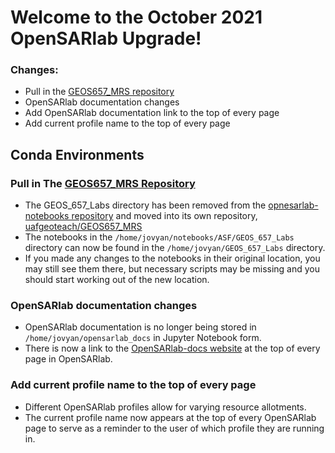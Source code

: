 # Welcome to the October 2021 OpenSARlab Upgrade!

### Changes:
- Pull in the [GEOS657_MRS repository](https://github.com/uafgeoteach/GEOS657_MRS)
- OpenSARlab documentation changes
- Add OpenSARlab documentation link to the top of every page
- Add current profile name to the top of every page

## Conda Environments

### Pull in The [GEOS657_MRS Repository](https://github.com/uafgeoteach/GEOS657_MRS)
- The GEOS_657_Labs directory has been removed from the [opnesarlab-notebooks repository](https://github.com/ASFOpenSARlab/opensarlab-notebooks) and moved into its own repository, [uafgeoteach/GEOS657_MRS](https://github.com/uafgeoteach/GEOS657_MRS)
- The notebooks in the `/home/jovyan/notebooks/ASF/GEOS_657_Labs` directory can now be found in the `/home/jovyan/GEOS_657_Labs` directory.
- If you made any changes to the notebooks in their original location, you may still see them there, but necessary scripts may be missing and you should start working out of the new location.

### OpenSARlab documentation changes
- OpenSARlab documentation is no longer being stored in `/home/jovyan/opensarlab_docs` in Jupyter Notebook form.
- There is now a link to the [OpenSARlab-docs website](https://opensarlab-docs.asf.alaska.edu/) at the top of every page in OpenSARlab.

### Add current profile name to the top of every page
- Different OpenSARlab profiles allow for varying resource allotments.
- The current profile name now appears at the top of every OpenSARlab page to serve as a reminder to the user of which profile they are running in. 